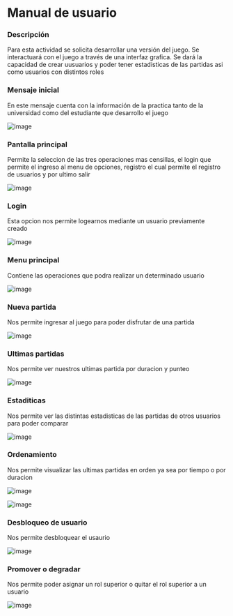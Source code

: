 # Manual de usuario

### Descripción
Para esta actividad se solicita desarrollar una versión del juego. Se interactuará con el juego a través de una
interfaz grafica. Se dará la capacidad de crear uusuarios y poder tener estadisticas de las partidas asi como usuarios con distintos roles

### Mensaje inicial
En este mensaje cuenta con la información de la practica tanto de la universidad como del estudiante que desarrollo el juego

![image](https://github.com/dougdari/proyecto2arqui1/assets/43222655/33ce126f-a1b6-478e-910e-ce6ad017b421)

### Pantalla principal
Permite la seleccion de las tres operaciones mas censillas, el login que permite el ingreso al menu de opciones, registro el cual permite el registro de usuarios y por ultimo salir

![image](https://github.com/dougdari/proyecto2arqui1/assets/43222655/f5d56732-fd35-483d-bcf7-61d37558ae9e)

### Login
Esta opcion nos permite logearnos mediante un usuario previamente creado

![image](https://github.com/dougdari/proyecto2arqui1/assets/43222655/2ad3df8f-4393-48ae-b46b-aa3962854e73)

### Menu principal
Contiene las operaciones que podra realizar un determinado usuario

![image](https://github.com/dougdari/proyecto2arqui1/assets/43222655/cfcc9e81-d1d1-481b-9e8f-4f3d85a93d97)

### Nueva partida 
Nos permite ingresar al juego para poder disfrutar de una partida

![image](https://github.com/dougdari/proyecto2arqui1/assets/43222655/621c8664-34d1-4449-a7a4-355c16954c21)

### Ultimas partidas
Nos permite ver nuestros ultimas partida por duracion y punteo

![image](https://github.com/dougdari/proyecto2arqui1/assets/43222655/fdbd17de-08ce-40b2-8fad-70b44205da72)

### Estaditicas
Nos permite ver las distintas estadisticas de las partidas de otros usuarios para poder comparar

![image](https://github.com/dougdari/proyecto2arqui1/assets/43222655/08a7d928-e409-419c-8788-dbb35c90e9ed)

### Ordenamiento
Nos permite visualizar las ultimas partidas en orden ya sea por tiempo o por duracion

![image](https://github.com/dougdari/proyecto2arqui1/assets/43222655/4ad025b7-86c8-4e03-9935-cc1bf0c54f08)

![image](https://github.com/dougdari/proyecto2arqui1/assets/43222655/a9c70e75-4599-4f27-8b04-9efea8850fb4)

### Desbloqueo de usuario
Nos permite desbloquear el usaurio

![image](https://github.com/dougdari/proyecto2arqui1/assets/43222655/14da5e1a-845e-4289-b3b8-bb08bd37d408)

### Promover o degradar
Nos permite poder asignar un rol superior o quitar el rol superior a un usuario

![image](https://github.com/dougdari/proyecto2arqui1/assets/43222655/111bb8e7-ecff-40d8-9dd9-577991e89dba)


